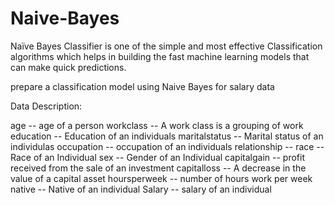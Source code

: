 # Naive-Bayes
Naïve Bayes Classifier is one of the simple and most effective Classification algorithms which helps in building the fast machine learning models that can make quick predictions.



prepare a classification model using Naive Bayes for salary data

Data Description:


age -- age of a person workclass -- A work class is a grouping of work education -- Education of an individuals maritalstatus -- Marital status of an individulas occupation -- occupation of an individuals relationship -- race -- Race of an Individual sex -- Gender of an Individual capitalgain -- profit received from the sale of an investment capitalloss -- A decrease in the value of a capital asset hoursperweek -- number of hours work per week native -- Native of an individual Salary -- salary of an individual
